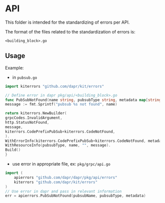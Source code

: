 # API

This folder is intended for the standardizing of errors per API. 

The format of the files related to the standardization of errors is:
```text
<building_block>.go
```

## Usage

Example: 

* in `pubsub.go`
```go
import kiterrors "github.com/dapr/kit/errors"

// Define error in dapr pkg/api/<building_block>.go
func PubSubNotFound(name string, pubsubType string, metadata map[string]string) error {
message := fmt.Sprintf("pubsub %s not found", name)

return kiterrors.NewBuilder(
grpcCodes.InvalidArgument,
http.StatusNotFound,
message,
kiterrors.CodePrefixPubSub+kiterrors.CodeNotFound,
).
WithErrorInfo(kiterrors.CodePrefixPubSub+kiterrors.CodeNotFound, metadata).
WithResourceInfo(pubsubType, name, "", message).
Build()
}
```

* use error in appropriate file, ex: `pkg/grpc/api.go`
```go
import (	
    apierrors "github.com/dapr/dapr/pkg/api/errors"
    kiterrors "github.com/dapr/kit/errors"
)
// Use error in dapr and pass in relevant information
err = apierrors.PubSubNotFound(pubsubName, pubsubType, metadata)
```
